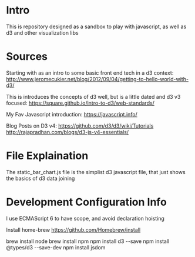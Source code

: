 # Intro

This is repository designed as a sandbox to play with javascript, as well as d3 and other visualization libs




# Sources

Starting with as an intro to some basic front end tech in a d3 context:
http://www.jeromecukier.net/blog/2012/09/04/getting-to-hello-world-with-d3/

This is introduces the concepts of d3 well, but is a little dated and d3 v3 focused: 
https://square.github.io/intro-to-d3/web-standards/

My Fav Javascript introduction:
https://javascript.info/

Blog Posts on D3 v4:
https://github.com/d3/d3/wiki/Tutorials
http://rajapradhan.com/blogs/d3-js-v4-essentials/

# File Explaination

The static_bar_chart.js file is the simplist d3 javascript file, that just shows the basics of d3 data joining

# Development Configuration Info

I use ECMAScript 6 to have scope, and avoid declaration hoisting

Install home-brew 
https://github.com/Homebrew/install

brew install node
brew install npm
npm install d3 --save
npm install @types/d3 --save-dev
npm install jsdom
